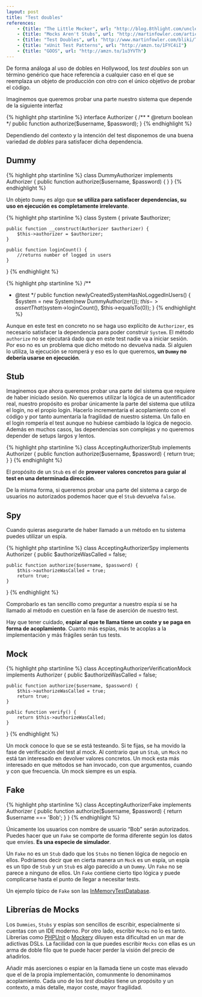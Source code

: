 ```yaml
---
layout: post
title: "Test doubles"
references:
    - {title: "The Little Mocker", url: "http://blog.8thlight.com/uncle-bob/2014/05/14/TheLittleMocker.html"}
    - {title: "Mocks Aren't Stubs", url: "http://martinfowler.com/articles/mocksArentStubs.html"}
    - {title: "Test Doubles", url: "http://www.martinfowler.com/bliki/TestDouble.html"}
    - {title: "xUnit Test Patterns", url: "http://amzn.to/1FYC4iI"}
    - {title: "GOOS", url: "http://amzn.to/1u3YVTh"}
---
```


De forma análoga al uso de dobles en Hollywood, los *test doubles* son un término genérico que hace referencia a cualquier caso en el que se reemplaza un objeto de producción con otro con el único objetivo de probar el código.

<!--more-->

Imaginemos que queremos probar una parte nuestro sistema que depende de la siguiente interfaz

{% highlight php startinline %}
interface Authorizer {
    /**
     * @return boolean
     */
    public function authorize($username, $password);
}
{% endhighlight %}

Dependiendo del contexto y la intención del test disponemos de una buena variedad de *dobles* para satisfacer dicha dependencia.

## Dummy
{% highlight php startinline %}
class DummyAuthorizer implements Authorizer {
    public function authorize($username, $password) {
    }
}
{% endhighlight %}

Un objeto `Dummy` es algo que **se utiliza para satisfacer dependencias, su uso en ejecución es completamente irrelevante**.

{% highlight php startinline %}
class System {
    private $authorizer;
    
    public function __construct(Authorizer $authorizer) {
        $this->authorizer = $authorizer;
    }
    
    public function loginCount() {
        //returns number of logged in users
    }
}
{% endhighlight %}

{% highlight php startinline %}
/**
 * @test
 */
public function newlyCreatedSystemHasNoLoggedInUsers() {
    $system = new System(new DummyAuthorizer());
    $this->assertThat($system->loginCount(), $this->equalsTo(0));
}
{% endhighlight %}

Aunque en este test en concreto no se haga uso explícito de `Authorizer`, es necesario satisfacer la dependencia para poder construir `System`. El método `authorize` no se ejecutará dado que en este test nadie va a iniciar sesión. Por eso no es un problema que dicho método no devuelva nada. Si alguien lo utiliza, la ejecución se romperá y eso es lo que queremos, **un `Dummy` no debería usarse en ejecución**.

## Stub
Imaginemos que ahora queremos probar una parte del sistema que requiere de haber iniciado sesión. No queremos utilizar la lógica de un autentificador real, nuestro propósito es probar únicamente la parte del sistema que utiliza el login, no el propio login. Hacerlo incrementaría el acoplamiento con el código y por tanto aumentaría la fragilidad de nuestro sistema. Un fallo en el login rompería el test aunque no hubiese cambiado la lógica de negocio. Además en muchos casos, las dependencias son complejas y no queremos depender de setups largos y lentos.

{% highlight php startinline %}
class AcceptingAuthorizerStub implements Authorizer {
    public function authorize($username, $password) {
        return true;
    }
}
{% endhighlight %}

El propósito de un `Stub` es el de **proveer valores concretos para guiar al test en una determinada dirección**.

De la misma forma, si queremos probar una parte del sistema a cargo de usuarios no autorizados podemos hacer que el `Stub` devuelva `false`.


## Spy
Cuando quieras asegurarte de haber llamado a un método en tu sistema puedes utilizar un espía.

{% highlight php startinline %}
class AcceptingAuthorizerSpy implements Authorizer {
    public $authorizeWasCalled = false;

    public function authorize($username, $password) {
        $this->authorizeWasCalled = true;
        return true;
    }
}
{% endhighlight %}

Comprobarlo es tan sencillo como preguntar a nuestro espía si se ha llamado al método en cuestión en la fase de aserción de nuestro test.

Hay que tener cuidado, **espiar al que te llama tiene un coste y se paga en forma de acoplamiento**. Cuanto más espías, más te acoplas a la implementación y más frágiles serán tus tests.

## Mock
{% highlight php startinline %}
class AcceptingAuthorizerVerificationMock implements Authorizer {
    public $authorizeWasCalled = false;

    public function authorize($username, $password) {
        $this->authorizeWasCalled = true;
        return true;
    }

    public function verify() {
        return $this->authorizeWasCalled;
    }
}
{% endhighlight %}

Un mock conoce lo que se se está testeando. Si te fijas, se ha movido la fase de verificación del test al mock. Al contrario que un `Stub`, un `Mock` no está tan interesado en devolver valores concretos. Un mock esta más interesado en que métodos se han invocado, con que argumentos, cuando y con que frecuencia. Un mock siempre es un espía.

## Fake
{% highlight php startinline %}
class AcceptingAuthorizerFake implements Authorizer {
    public function authorize($username, $password) {
        return $username === 'Bob';
    }
}
{% endhighlight %}

Únicamente los usuarios con nombre de usuario “Bob” serán autorizados. Puedes hacer que un `Fake` se comporte de forma diferente según los datos que envíes. **Es una especie de simulador**.

Un `Fake` no es un `Stub` dado que los `Stubs` no tienen lógica de negocio en ellos. Podríamos decir que en cierta manera un `Mock` es un espía, un espía es un tipo de `Stub` y un `Stub` es algo parecido a un `Dummy`. Un `Fake` no se parece a ninguno de ellos. Un `Fake` contiene cierto tipo lógica y puede complicarse hasta el punto de llegar a necesitar tests.

Un ejemplo típico de `Fake` son las [InMemoryTestDatabase](http://www.martinfowler.com/bliki/InMemoryTestDatabase.html).

## Librerías de Mocks
Los `Dummies`, `Stubs` y espías son sencillos de escribir, especialmente si cuentas con un IDE moderno. Por otro lado, escribir `Mocks` no lo es tanto. Librerías como [PHPUnit](http://phpunit.de/manual/3.0/en/mock-objects.html) o [Mockery](https://github.com/padraic/mockery) diluyen esta dificultad en un mar de adictivas DSLs. La facilidad con la que puedes escribir `Mocks` con ellas es un arma de doble filo que te puede hacer perder la visión del precio de añadirlos.

Añadir más aserciones o espiar en la llamada tiene un coste mas elevado que el de la propia implementación, comunmente lo denominamos acoplamiento. Cada uno de los *test doubles* tiene un propósito y un contexto, a más detalle, mayor coste, mayor fragilidad.

